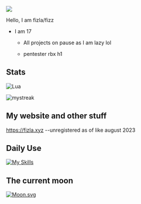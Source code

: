 <img src="https://cdn.e-z.host/e-zimagehosting/91c2160e-c321-4d86-8164-48ba5a65484b/dgb1zybo.png">



Hello, I am fizla/fizz

- I am 17

  - All projects on pause as I am lazy lol
 
  - pentester rbx h1

## Stats


![Lua](https://img.shields.io/badge/lua-%232C2D72.svg?style=for-the-badge&logo=lua&logoColor=white)

<img src="https://github-readme-streak-stats.herokuapp.com/?user=tehfizla&theme=tokyonight" alt="mystreak"/>

## My website and other stuff

https://fizla.xyz --unregistered as of like august 2023

## Daily Use

[![My Skills](https://skillicons.dev/icons?i=lua,discord,github,vscode)](https://skillicons.dev)

## The current moon

[![Moon.svg](https://moon-svg.minung.dev/moon.svg?theme=basic)](https://moon-svg.minung.dev)

